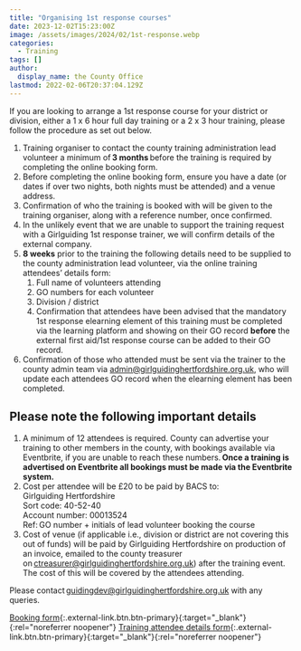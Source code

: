 ```yaml
---
title: "Organising 1st response courses"
date: 2023-12-02T15:23:00Z
image: /assets/images/2024/02/1st-response.webp
categories:
  - Training
tags: []
author:
  display_name: the County Office
lastmod: 2022-02-06T20:37:04.129Z
---
```

If you are looking to arrange a 1st response course for your district or division, either a 1 x 6 hour full day training or a 2 x 3 hour training, please follow the procedure as set out below.

1. Training organiser to contact the county training administration lead volunteer a minimum of **3 months** before the training is required by completing the online booking form.
2. Before completing the online booking form, ensure you have a date (or dates if over two nights, both nights must be attended) and a venue address.
3. Confirmation of who the training is booked with will be given to the training organiser, along with a reference number, once confirmed.
4. In the unlikely event that we are unable to support the training request with a Girlguiding 1st response trainer, we will confirm details of the external company.
5. **8 weeks** prior to the training the following details need to be supplied to the county administration lead volunteer, via the online training attendees’ details form:
    1. Full name of volunteers attending
    2. GO numbers for each volunteer
    3. Division / district
    4. Confirmation that attendees have been advised that the mandatory 1st response elearning element of this training must be completed via the learning platform and showing on their GO record **before** the external first aid/1st response course can be added to their GO record.
6. Confirmation of those who attended must be sent via the trainer to the county admin team via <admin@girlguidinghertfordshire.org.uk>, who will update each attendees GO record when the elearning element has been completed.

## Please note the following important details

1. A minimum of 12 attendees is required. County can advertise your training to other members in the county, with bookings available via Eventbrite, if you are unable to reach these numbers. **Once a training is advertised on Eventbrite all bookings must be made via the Eventbrite system.**
2. Cost per attendee will be £20 to be paid by BACS to:  
Girlguiding Hertfordshire  
Sort code: 40-52-40  
Account number: 00013524  
Ref: GO number + initials of lead volunteer booking the course
3. Cost of venue (if applicable i.e., division or district are not covering this out of funds) will be paid by Girlguiding Hertfordshire on production of an invoice, emailed to the county treasurer on <ctreasurer@girlguidinghertfordshire.org.uk>) after the training event. The cost of this will be covered by the attendees attending.

Please contact <guidingdev@girlguidinghertfordshire.org.uk> with any queries.

[Booking form](https://forms.office.com/Pages/ResponsePage.aspx?id=3yob_CzTykeMNWNnWM6OwfzwqR3eRXFAgEo01Fwz69hURTVKQkJWNEI3WDNNVkNWS1pDREVEMEI5WC4u){:.external-link.btn.btn-primary}{:target="_blank"}{:rel="noreferrer noopener"} [Training attendee details form](https://forms.office.com/pages/responsepage.aspx?id=3yob_CzTykeMNWNnWM6OwfzwqR3eRXFAgEo01Fwz69hUN0lZQVU3UFZaMkcyOURIMEVXRFRMWVQ0Ri4u&origin=lprLink){:.external-link.btn.btn-primary}{:target="_blank"}{:rel="noreferrer noopener"}
